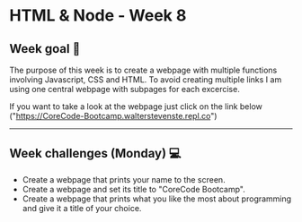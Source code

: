 # HTML & Node - Week 8

## Week goal 🏁

The purpose of this week is to create a webpage with multiple functions involving Javascript, CSS and HTML. To avoid creating multiple links I am using one central webpage with subpages for each excercise.

If you want to take a look at the webpage just click on the link below <br>
("https://CoreCode-Bootcamp.walterstevenste.repl.co")

---
## Week challenges (Monday) 💻

* Create a webpage that prints your name to the screen.
* Create a webpage and set its title to "CoreCode Bootcamp".
* Create a webpage that prints what you like the most about programming and give it a title of your choice.
